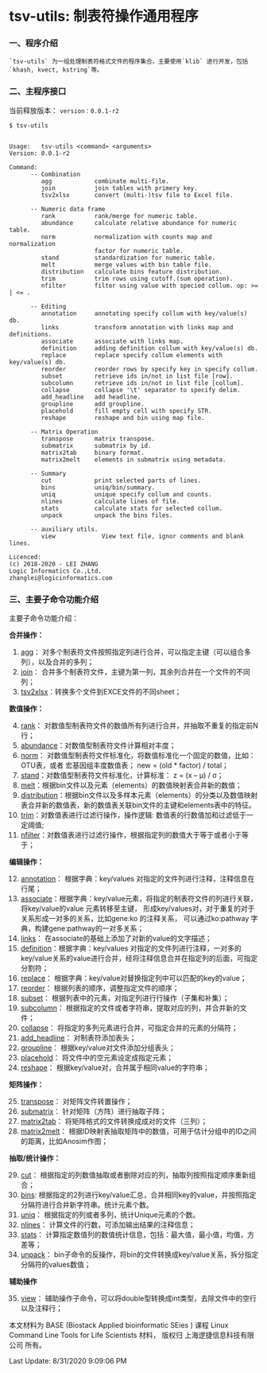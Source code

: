 
# tsv-utils: 制表符操作通用程序

### 一、程序介绍

    `tsv-utils` 为一组处理制表符格式文件的程序集合，主要使用`klib` 进行开发，包括`khash, kvect, kstring`等。

### 二、主程序接口

当前释放版本： `version：0.0.1-r2`

    $ tsv-utils


    Usage:   tsv-utils <command> <arguments>
    Version: 0.0.1-r2
    
    Command:
          -- Combination
             agg            combinate multi-file.
             join           join tables with primery key.
             tsv2xlsx       convert (multi-)tsv file to Excel file.
    
          -- Numeric data frame
             rank           rank/merge for numeric table.
             abundance      calculate relative abundance for numeric table.
             norm           normalization with counts map and normalization
                            factor for numeric table.
             stand          standardization for numeric table.
             melt           merge values with bin table file.
             distribution   calculate bins feature distribution.
             trim           trim rows using cutoff.(sum operation).
             nfilter        filter using value with specied collum. op: >= | <= .
    
          -- Editing
             annotation     annotating specify collum with key/value(s) db.
             links          transform annotation with links map and definitions.
             associate      associate with links map.
             definition     adding definition collum with key/value(s) db.
             replace        replace specify collum elements with key/value(s) db.
             reorder        reorder rows by specify key in specify collum.
             subset         retrieve ids in/not in list file [row].
             subcolumn      retrieve ids in/not in list file [collum].
             collapse       collapse '\t' separator to specify delim.
             add_headline   add headline.
             groupline      add groupline.
             placehold      fill empty cell with specify STR.
             reshape        reshape and bin using map file.
    
          -- Matrix Operation
             transpose      matrix transpose.
             submatrix      submatrix by id.
             matrix2tab     binary format.
             matrix2melt    elements in submatrix using metadata.
    
          -- Summary
             cut            print selected parts of lines.
             bins           uniq/bin/summary.
             uniq           unique specify collum and counts.
             nlines         calculate lines of file.
             stats          calculate stats for selected collum.
             unpack         unpack the bins files.
    
          -- auxiliary utils.
             view             View text file, ignor comments and blank lines.
    
    Licenced:
    (c) 2018-2020 - LEI ZHANG
    Logic Informatics Co.,Ltd.
    zhanglei@logicinformatics.com


### 三、主要子命令功能介绍
主要子命令功能介绍：

**合并操作：**

1. [agg](agg/agg.md)： 对多个制表符文件按照指定列进行合并，可以指定主键（可以组合多列），以及合并的多列；
2. [join](join/join.md)： 合并多个制表符文件，主键为第一列，其余列合并在一个文件的不同列；
3. [tsv2xlsx](tsv2xlsx/tsv2xlsx.md)：转换多个文件到EXCE文件的不同sheet；

**数值操作：**

4. [rank](rank/rank.md)： 对数值型制表符文件的数值所有列进行合并，并抽取不重复的指定前N行；
5. [abundance](abundance/abundance.md)：对数值型制表符文件计算相对丰度；
6. [norm](norm/norm.md)： 对数值型制表符文件标准化，将数值标准化一个固定的数值，比如：OTU表，或者 宏基因组丰度数值表； new = (old * factor) / total；
7. [stand](stand/stand.md)：对数值型制表符文件标准化，计算标准： z = (x – μ) / σ；
8. [melt](melt/melt.md)：根据bin文件以及元素（elements）的数值映射表合并新的数值；
9. [distribution](distribution/distribution.md)：根据bin文件以及多样本元素（elements）的分类以及数值映射表合并新的数值表，新的数值表关联bin文件的主键和elements表中的特征。
10. [trim](trim/trim.md)：对数值表进行过滤行操作，操作逻辑: 数值表的行数值加和过滤低于一定阈值;
11. [nfilter](nfilter/nfilter.md)：对数值表进行过滤行操作，根据指定列的数值大于等于或者小于等于；

**编辑操作：**

12. [annotation](annotation/annotation.md)： 根据字典：key/values 对指定的文件列进行注释，注释信息在行尾；
13. [associate](associate/associate.md)：根据字典：key/value元素，将指定的制表符文件的列进行关联，将key/value的value 元素转移至主键， 形成key/values对，对于重复的对于关系形成一对多的关系，比如gene:ko 的注释关系， 可以通过ko:pathway 字典，构建gene:pathway的一对多关系；
14. [links](links/links.md)： 在associate的基础上添加了对新的value的文字描述；
15. [definition](definition/definition.md)：根据字典：key/values 对指定的文件列进行注释，一对多的key/value关系的value进行合并，经将注释信息合并在指定列的后面，可指定分割符；
16. [replace](replace/replace.md)：  根据字典：key/value对替换指定列中可以匹配的key的value；
17. [reorder](reorder/reorder.md)： 根据列表的顺序，调整指定文件的顺序；
18. [subset](subset/subset.md)： 根据列表中的元素，对指定列进行行操作（子集和补集）；
19. [subcolumn](subcolumn/subcolumn.md)： 根据指定的文件或者字符串，提取对应的列，并合并新的文件；
20. [collapse](collapse/collapse.md)： 将指定的多列元素进行合并，可指定合并的元素的分隔符；
21. [add_headline](add_headline/add_headline.md)： 对制表符添加表头；
22. [groupline](groupline/groupline.md)： 根据key/value对文件添加分组表头；
23. [placehold](placehold/placehold.md)： 将文件中的空元素设定成指定元素；
24. [reshape](reshape/reshape.md)： 根据key/value对，合并属于相同value的字符串；

**矩阵操作：**

25. [transpose](transpose/transpose.md)： 对矩阵文件转置操作；
26. [submatrix](submatrix/submatrix.md)： 针对矩阵（方阵）进行抽取子阵；
27. [matrix2tab](matrix2tab/matrix2tab.md)： 将矩阵格式的文件转换成成对的文件（三列）；
28. [matrix2melt](matrix2melt/matrix2melt.md)：  根据ID映射表抽取矩阵中的数值，可用于估计分组中的ID之间的距离，比如Anosim作图；

**抽取/统计操作：**

29. [cut](cut/cut.md)： 根据指定的列数值抽取或者删除对应的列，抽取列按照指定顺序重新组合；
30. [bins](bins/bins.md):  根据指定的2列进行key/value汇总，合并相同key的value，并按照指定分隔符进行合并新字符串。统计元素个数。
31. [uniq](uniq/uniq.md)： 根据指定的列或者多列，统计Unique元素的个数。
32. [nlines](nlines/nlines.md)： 计算文件的行数，可添加输出结果的注释信息；
33. [stats](stats/stats.md)： 计算指定数值列的数值统计信息，包括：最大值，最小值，均值，方差等；
34. [unpack](unpack/unpack.md)： bin子命令的反操作，将bin的文件转换成key/value关系，拆分指定分隔符的values数值；

**辅助操作**

35. [view](view/view.md)： 辅助操作子命令，可以将double型转换成int类型，去除文件中的空行以及注释行；



本文材料为 BASE (Biostack Applied bioinformatic SEies ) 课程 Linux Command Line Tools for Life Scientists 材料， 版权归 上海逻捷信息科技有限公司 所有。

Last Update: 8/31/2020 9:09:06 PM